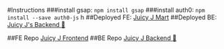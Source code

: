#Instructions
###install gsap: ```npm install gsap```
###install auth0: ```npm install --save auth0-js```
h
##Deployed FE: [Juicy J Mart](juicyjmart.surge.sh) 
##Deployed BE: [Juicy J's Backend 🍑](http://j-j-data.herokuapp.com)

##FE Repo [Juicy J Frontend](https://github.com/DamonLC21/JuicyJFrontEnd)
##BE Repo [Juicy J Backend 🍑](https://github.com/DamonLC21/JuicyJMart)

